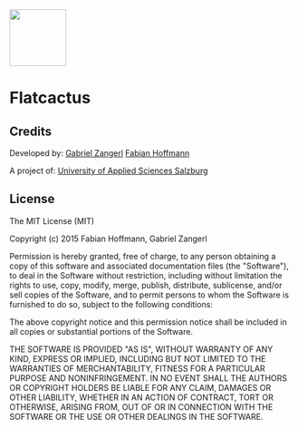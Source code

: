 <img src="http://fabianhoffmann.io/assets/files/flatcactus_small.png" width="100"> 
<h1>Flatcactus</h1>

## Credits
Developed by:
[Gabriel Zangerl](https://github.com/zangab)
[Fabian Hoffmann](https://github.com/Fabian-Fynn)

A project of:
[University of Applied Sciences Salzburg](http://www.fh-salzburg.ac.at)

## License
The MIT License (MIT)

Copyright (c) 2015 Fabian Hoffmann, Gabriel Zangerl

Permission is hereby granted, free of charge, to any person obtaining a copy
of this software and associated documentation files (the "Software"), to deal
in the Software without restriction, including without limitation the rights
to use, copy, modify, merge, publish, distribute, sublicense, and/or sell
copies of the Software, and to permit persons to whom the Software is
furnished to do so, subject to the following conditions:

The above copyright notice and this permission notice shall be included in all
copies or substantial portions of the Software.

THE SOFTWARE IS PROVIDED "AS IS", WITHOUT WARRANTY OF ANY KIND, EXPRESS OR
IMPLIED, INCLUDING BUT NOT LIMITED TO THE WARRANTIES OF MERCHANTABILITY,
FITNESS FOR A PARTICULAR PURPOSE AND NONINFRINGEMENT. IN NO EVENT SHALL THE
AUTHORS OR COPYRIGHT HOLDERS BE LIABLE FOR ANY CLAIM, DAMAGES OR OTHER
LIABILITY, WHETHER IN AN ACTION OF CONTRACT, TORT OR OTHERWISE, ARISING FROM,
OUT OF OR IN CONNECTION WITH THE SOFTWARE OR THE USE OR OTHER DEALINGS IN THE
SOFTWARE.
